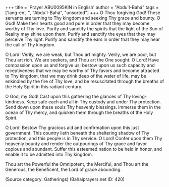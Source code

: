 +++
title = 'Prayer ABU0095KIN in English'
author = "Abdu'l-Bahá"
tags = ['lang-en', '', "Abdu'l-Bahá", "unsorted"]
+++
O Thou forgiving God! These servants are turning to Thy kingdom and seeking Thy grace and bounty. O God! Make their hearts good and pure in order that they may become worthy of Thy love. Purify and sanctify the spirits that the light of the Sun of Reality may shine upon them. Purify and sanctify the eyes that they may perceive Thy light. Purify and sanctify the ears in order that they may hear the call of Thy kingdom.

O Lord! Verily, we are weak, but Thou art mighty. Verily, we are poor, but Thou art rich. We are seekers, and Thou art the One sought. O Lord! Have compassion upon us and forgive us; bestow upon us such capacity and receptiveness that we may be worthy of Thy favors and become attracted to Thy kingdom, that we may drink deep of the water of life, may be enkindled by the fire of Thy love, and be resuscitated through the breaths of the Holy Spirit in this radiant century.

O God, my God! Cast upon this gathering the glances of Thy loving-kindness. Keep safe each and all in Thy custody and under Thy protection. Send down upon these souls Thy heavenly blessings. Immerse them in the ocean of Thy mercy, and quicken them through the breaths of the Holy Spirit.

O Lord! Bestow Thy gracious aid and confirmation upon this just government. This country lieth beneath the sheltering shadow of Thy protection, and this people is in Thy service. O Lord! Confer upon them Thy heavenly bounty and render the outpourings of Thy grace and favor copious and abundant. Suffer this esteemed nation to be held in honor, and enable it to be admitted into Thy kingdom.

Thou art the Powerful the Omnipotent, the Merciful, and Thou art the Generous, the Beneficent, the Lord of grace abounding.

(Source category: Gatherings)
(Bahaiprayers.net ID: 420)
